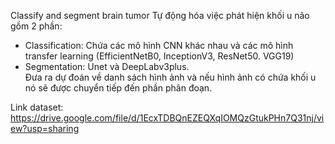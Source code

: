 Classify and segment brain tumor
Tự động hóa việc phát hiện khối u não gồm 2 phần:
- Classification: Chứa các mô hình CNN khác nhau và các mô hình transfer learning (EfficientNetB0, InceptionV3, ResNet50. VGG19)
- Segmentation: Unet và DeepLabv3plus.  
Đưa ra dự đoán về danh sách hình ảnh và nếu hình ảnh có chứa khối u nó sẽ được chuyển tiếp đến phần phân đoạn.


Link dataset: https://drive.google.com/file/d/1EcxTDBQnEZEQXqIOMQzGtukPHn7Q31nj/view?usp=sharing
